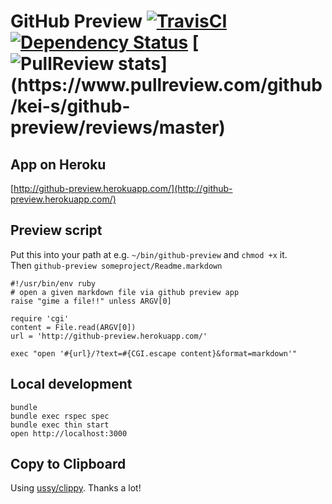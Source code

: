 # GitHub Preview [![TravisCI](https://secure.travis-ci.org/kei-s/github-preview.png?branch=master)](http://travis-ci.org/kei-s/github-preview) [![Dependency Status](https://gemnasium.com/kei-s/github-preview.png)](https://gemnasium.com/kei-s/github-preview) [![PullReview stats](https://www.pullreview.com/github/kei-s/github-preview/badges/master.svg?)](https://www.pullreview.com/github/kei-s/github-preview/reviews/master)

## App on Heroku
[http://github-preview.herokuapp.com/](http://github-preview.herokuapp.com/)

## Preview script
Put this into your path at e.g. `~/bin/github-preview` and `chmod +x` it.<br/>
Then `github-preview someproject/Readme.markdown`


    #!/usr/bin/env ruby
    # open a given markdown file via github preview app
    raise "gime a file!!" unless ARGV[0]

    require 'cgi'
    content = File.read(ARGV[0])
    url = 'http://github-preview.herokuapp.com/'

    exec "open '#{url}/?text=#{CGI.escape content}&format=markdown'"

## Local development

    bundle
    bundle exec rspec spec
    bundle exec thin start
    open http://localhost:3000

## Copy to Clipboard
Using [ussy/clippy](https://github.com/ussy/clippy). Thanks a lot!
